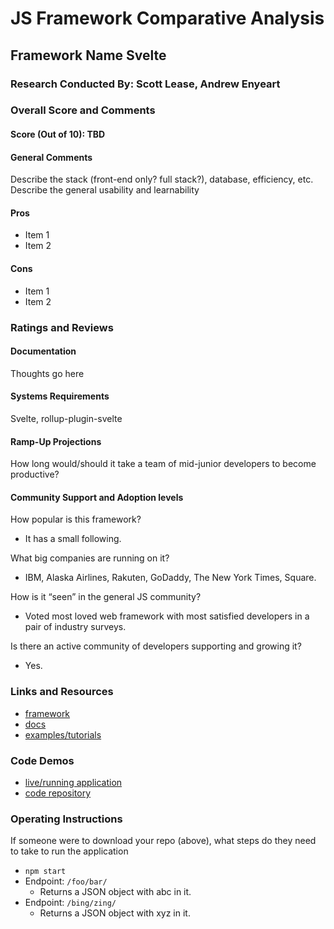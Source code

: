 # **JS Framework Comparative Analysis**

## **Framework Name Svelte**

### **Research Conducted By: Scott Lease, Andrew Enyeart**

### **Overall Score and Comments**

#### **Score (Out of 10): TBD**

#### **General Comments**

Describe the stack (front-end only? full stack?), database, efficiency, etc. Describe the general usability and learnability

#### **Pros**

* Item 1
* Item 2

#### **Cons**

* Item 1
* Item 2

### **Ratings and Reviews**

#### **Documentation**

Thoughts go here

#### **Systems Requirements**

Svelte, 
rollup-plugin-svelte

#### **Ramp-Up Projections**

How long would/should it take a team of mid-junior developers to become productive?

#### **Community Support and Adoption levels**

How popular is this framework? 

* It has a small following.

What big companies are running on it? 
* IBM, Alaska Airlines, Rakuten, GoDaddy, The New York Times, Square.

How is it “seen” in the general JS community? 

* Voted most loved web framework with most satisfied developers in a pair of industry surveys.

Is there an active community of developers supporting and growing it? 

* Yes.

### **Links and Resources**

* [framework](https://svelte.dev/)
* [docs](https://svelte.dev/docs)
* [examples/tutorials](https://svelte.dev/tutorial/basics)

### **Code Demos**

* [live/running application](http://xyz.com/)
* [code repository](https://github.com/aenyeart/salmon-cookies-svelte)

### **Operating Instructions**

If someone were to download your repo (above), what steps do they need to take to run the application

* `npm start`
* Endpoint: `/foo/bar/`
  * Returns a JSON object with abc in it.
* Endpoint: `/bing/zing/`
  * Returns a JSON object with xyz in it.
